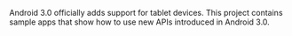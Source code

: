 Android 3.0 officially adds support for tablet devices. This project contains sample apps that show how to use new APIs introduced in Android 3.0.

